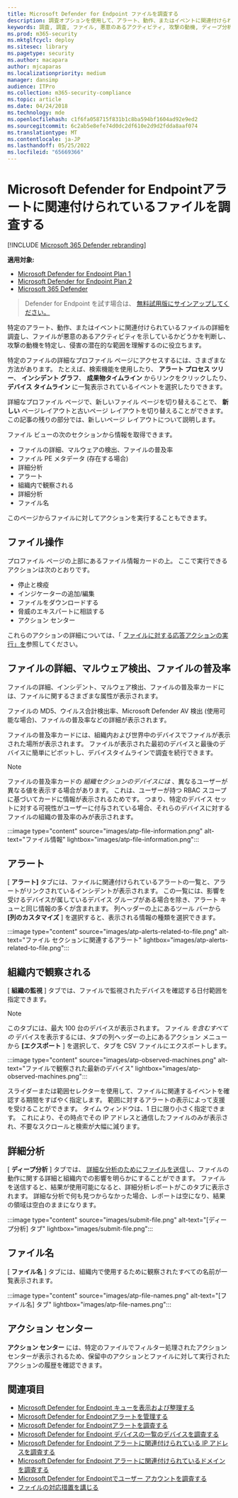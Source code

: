 ```yaml
---
title: Microsoft Defender for Endpoint ファイルを調査する
description: 調査オプションを使用して、アラート、動作、またはイベントに関連付けられているファイルの詳細を取得します。
keywords: 調査, 調査, ファイル, 悪意のあるアクティビティ, 攻撃の動機, ディープ分析, 詳細分析レポート
ms.prod: m365-security
ms.mktglfcycl: deploy
ms.sitesec: library
ms.pagetype: security
ms.author: macapara
author: mjcaparas
ms.localizationpriority: medium
manager: dansimp
audience: ITPro
ms.collection: m365-security-compliance
ms.topic: article
ms.date: 04/24/2018
ms.technology: mde
ms.openlocfilehash: c1f6fa058715f831b1c8ba594bf1604ad92e9ed2
ms.sourcegitcommit: 6c2ab5e8efe74d0dc2df610e2d9d2fdda8aaf074
ms.translationtype: MT
ms.contentlocale: ja-JP
ms.lasthandoff: 05/25/2022
ms.locfileid: "65669366"
---
```

# <a name="investigate-a-file-associated-with-a-microsoft-defender-for-endpoint-alert"></a>Microsoft Defender for Endpointアラートに関連付けられているファイルを調査する

[!INCLUDE [Microsoft 365 Defender rebranding](../../includes/microsoft-defender.md)]

**適用対象:**
- [Microsoft Defender for Endpoint Plan 1](https://go.microsoft.com/fwlink/p/?linkid=2154037)
- [Microsoft Defender for Endpoint Plan 2](https://go.microsoft.com/fwlink/p/?linkid=2154037)
- [Microsoft 365 Defender](https://go.microsoft.com/fwlink/?linkid=2118804)


> Defender for Endpoint を試す場合は、 [無料試用版にサインアップしてください。](https://signup.microsoft.com/create-account/signup?products=7f379fee-c4f9-4278-b0a1-e4c8c2fcdf7e&ru=https://aka.ms/MDEp2OpenTrial?ocid=docs-wdatp-investigatefiles-abovefoldlink)

特定のアラート、動作、またはイベントに関連付けられているファイルの詳細を調査し、ファイルが悪意のあるアクティビティを示しているかどうかを判断し、攻撃の動機を特定し、侵害の潜在的な範囲を理解するのに役立ちます。

特定のファイルの詳細なプロファイル ページにアクセスするには、さまざまな方法があります。 たとえば、検索機能を使用したり、 **アラート プロセス ツリー**、 **インシデント グラフ**、 **成果物タイムライン** からリンクをクリックしたり、 **デバイス タイムライン** に一覧表示されているイベントを選択したりできます。

詳細なプロファイル ページで、新しいファイル ページを切り替えることで、 **新しい** ページレイアウトと古いページ レイアウトを切り替えることができます。 この記事の残りの部分では、新しいページ レイアウトについて説明します。

ファイル ビューの次のセクションから情報を取得できます。

- ファイルの詳細、マルウェアの検出、ファイルの普及率
- ファイル PE メタデータ (存在する場合)
- 詳細分析
- アラート
- 組織内で観察される
- 詳細分析
- ファイル名

このページからファイルに対してアクションを実行することもできます。

## <a name="file-actions"></a>ファイル操作

プロファイル ページの上部にあるファイル情報カードの上。 ここで実行できるアクションは次のとおりです。

- 停止と検疫
- インジケーターの追加/編集
- ファイルをダウンロードする
- 脅威のエキスパートに相談する
- アクション センター

これらのアクションの詳細については、「 [ファイルに対する応答アクションの実行」を](respond-file-alerts.md)参照してください。

## <a name="file-details-malware-detection-and-file-prevalence"></a>ファイルの詳細、マルウェア検出、ファイルの普及率

ファイルの詳細、インシデント、マルウェア検出、ファイルの普及率カードには、ファイルに関するさまざまな属性が表示されます。

ファイルの MD5、ウイルス合計検出率、Microsoft Defender AV 検出 (使用可能な場合)、ファイルの普及率などの詳細が表示されます。

ファイルの普及率カードには、組織内および世界中のデバイスでファイルが表示された場所が表示されます。 ファイルが表示された最初のデバイスと最後のデバイスに簡単にピボットし、デバイスタイムラインで調査を続行できます。 

> [!NOTE]
> ファイルの普及率カードの *組織セクションのデバイスには* 、異なるユーザーが異なる値を表示する場合があります。 これは、ユーザーが持つ RBAC スコープに基づいてカードに情報が表示されるためです。 つまり、特定のデバイス セットに対する可視性がユーザーに付与されている場合、それらのデバイスに対するファイルの組織の普及率のみが表示されます。

:::image type="content" source="images/atp-file-information.png" alt-text="ファイル情報" lightbox="images/atp-file-information.png":::

## <a name="alerts"></a>アラート

[ **アラート]** タブには、ファイルに関連付けられているアラートの一覧と、アラートがリンクされているインシデントが表示されます。 この一覧には、影響を受けるデバイスが属しているデバイス グループがある場合を除き、アラート キューと同じ情報の多くが含まれます。 列ヘッダーの上にあるツール バーから **[列のカスタマイズ** ] を選択すると、表示される情報の種類を選択できます。

:::image type="content" source="images/atp-alerts-related-to-file.png" alt-text="ファイル セクションに関連するアラート" lightbox="images/atp-alerts-related-to-file.png":::

## <a name="observed-in-organization"></a>組織内で観察される

[ **組織の監視** ] タブでは、ファイルで監視されたデバイスを確認する日付範囲を指定できます。

> [!NOTE]
> このタブには、最大 100 台のデバイスが表示されます。 ファイル _を含むすべての_ デバイスを表示するには、タブの列ヘッダーの上にあるアクション メニューから **[エクスポート** ] を選択して、タブを CSV ファイルにエクスポートします。

:::image type="content" source="images/atp-observed-machines.png" alt-text="ファイルで観察された最新のデバイス" lightbox="images/atp-observed-machines.png":::

スライダーまたは範囲セレクターを使用して、ファイルに関連するイベントを確認する期間をすばやく指定します。 範囲に対するアラートの表示によって支援を受けることができます。 タイム ウィンドウは、1 日に限り小さく指定できます。 これにより、その時点でその IP アドレスと通信したファイルのみが表示され、不要なスクロールと検索が大幅に減ります。

## <a name="deep-analysis"></a>詳細分析

[ **ディープ分析** ] タブでは、 [詳細な分析のためにファイルを送信](respond-file-alerts.md#deep-analysis)し、ファイルの動作に関する詳細と組織内での影響を明らかにすることができます。 ファイルを送信すると、結果が使用可能になると、詳細分析レポートがこのタブに表示されます。 詳細な分析で何も見つからなかった場合、レポートは空になり、結果の領域は空白のままになります。

:::image type="content" source="images/submit-file.png" alt-text="[ディープ分析] タブ" lightbox="images/submit-file.png":::

## <a name="file-names"></a>ファイル名

[ **ファイル名** ] タブには、組織内で使用するために観察されたすべての名前が一覧表示されます。

:::image type="content" source="images/atp-file-names.png" alt-text="[ファイル名] タブ" lightbox="images/atp-file-names.png":::

## <a name="action-center"></a>アクション センター

**アクション センター** には、特定のファイルでフィルター処理されたアクション センターが表示されるため、保留中のアクションとファイルに対して実行されたアクションの履歴を確認できます。

## <a name="related-topics"></a>関連項目

- [Microsoft Defender for Endpoint キューを表示および整理する](alerts-queue.md)
- [Microsoft Defender for Endpointアラートを管理する](manage-alerts.md)
- [Microsoft Defender for Endpointアラートを調査する](investigate-alerts.md)
- [Microsoft Defender for Endpoint デバイスの一覧のデバイスを調査する](investigate-machines.md)
- [Microsoft Defender for Endpoint アラートに関連付けられている IP アドレスを調査する](investigate-ip.md)
- [Microsoft Defender for Endpoint アラートに関連付けられているドメインを調査する](investigate-domain.md)
- [Microsoft Defender for Endpointでユーザー アカウントを調査する](investigate-user.md)
- [ファイルの対応措置を講じる](respond-file-alerts.md)
